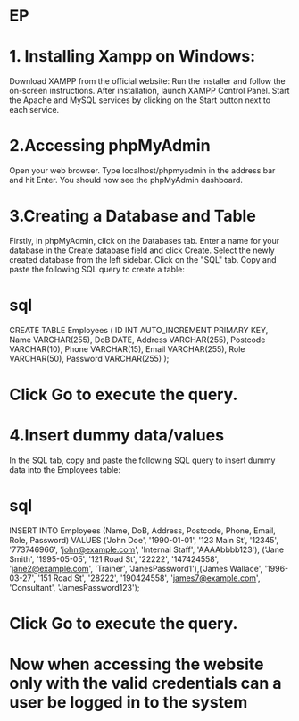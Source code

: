 # EP
# 1. Installing Xampp on Windows:
Download XAMPP from the official website:
Run the installer and follow the on-screen instructions.
After installation, launch XAMPP Control Panel.
Start the Apache and MySQL services by clicking on the Start button next to each service.

# 2.Accessing phpMyAdmin
Open your web browser.
Type localhost/phpmyadmin in the address bar and hit Enter.
You should now see the phpMyAdmin dashboard.

# 3.Creating a Database and Table
Firstly, in phpMyAdmin, click on the Databases tab.
Enter a name for your database in the Create database field and click Create.
Select the newly created database from the left sidebar.
Click on the "SQL" tab.
Copy and paste the following SQL query to create a table:

# sql
CREATE TABLE Employees (
ID INT AUTO_INCREMENT PRIMARY KEY,
Name VARCHAR(255),
DoB DATE,
Address VARCHAR(255),
Postcode VARCHAR(10),
Phone VARCHAR(15),
Email VARCHAR(255),
Role VARCHAR(50),
Password VARCHAR(255)
);
# Click Go to execute the query.

# 4.Insert dummy data/values
In the SQL tab, copy and paste the following SQL query to insert dummy data into the Employees table:
# sql
INSERT INTO Employees (Name, DoB, Address, Postcode, Phone, Email, Role, Password) VALUES
('John Doe', '1990-01-01', '123 Main St', '12345', '773746966', 'john@example.com', 'Internal Staff', 'AAAAbbbb123'),
('Jane Smith', '1995-05-05', '121 Road St', '22222', '147424558', 'jane2@example.com', 'Trainer', 'JanesPassword1'),('James Wallace', '1996-03-27', '151 Road St', '28222', '190424558', 'james7@example.com', 'Consultant', 'JamesPassword123');

# Click Go to execute the query.

# Now when accessing the website only with the valid credentials can a user be logged in to the system